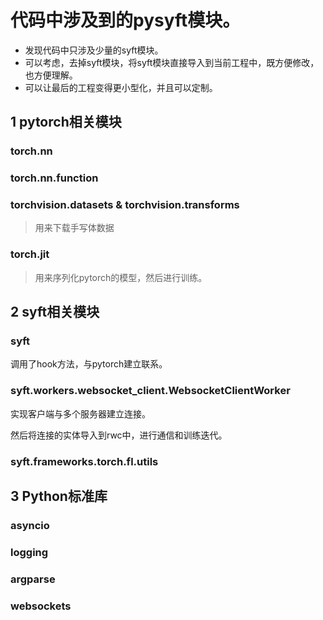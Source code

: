 # 代码中涉及到的pysyft模块。


* 发现代码中只涉及少量的syft模块。
* 可以考虑，去掉syft模块，将syft模块直接导入到当前工程中，既方便修改，也方便理解。
* 可以让最后的工程变得更小型化，并且可以定制。

## 1 pytorch相关模块

### torch.nn

### torch.nn.function

### torchvision.datasets & torchvision.transforms
> 用来下载手写体数据


### torch.jit
> 用来序列化pytorch的模型，然后进行训练。


## 2 syft相关模块


### syft
调用了hook方法，与pytorch建立联系。




### syft.workers.websocket_client.WebsocketClientWorker
实现客户端与多个服务器建立连接。

然后将连接的实体导入到rwc中，进行通信和训练迭代。


### syft.frameworks.torch.fl.utils


## 3 Python标准库

### asyncio

### logging

### argparse

### websockets
